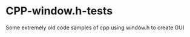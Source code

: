 CPP-window.h-tests
==================

Some extremely old code samples of cpp using window.h to create GUI
